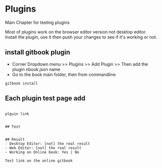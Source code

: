 # Plugins

Main Chapter for testing plugins

Most of plugins work on the browser editor version not desktop editor. Install the plugin, use it then push your changes to see if it's working or not.


## install gitbook plugin 

- Corner Dropdown menu >> Plugins >> Add Plugin >> Then add the plugin nbook.json name
- Go to the book main folder, then from commandline 
```
gitbook install 
```



## Each plugin test page add 


```

plguin link


## Test


## Result
- Desktop Editor: [not] the real result 
- Web Editor: [not] the real result 
- Working on Online book: Yes | No

Test link on the online gitbook 
```